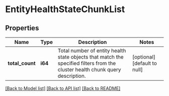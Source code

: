 # EntityHealthStateChunkList

## Properties
Name | Type | Description | Notes
------------ | ------------- | ------------- | -------------
**total_count** | **i64** | Total number of entity health state objects that match the specified filters from the cluster health chunk query description. | [optional] [default to null]

[[Back to Model list]](../README.md#documentation-for-models) [[Back to API list]](../README.md#documentation-for-api-endpoints) [[Back to README]](../README.md)


